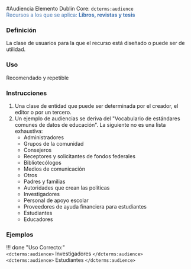 #Audiencia
Elemento Dublin Core: `dcterms:audience`  
<span style="color:#3F72AF">Recursos a los que se aplica: __Libros, revistas y tesis__ </span>

### __Definición__
La clase de usuarios para la que el recurso está diseñado o puede ser de utilidad.

### __Uso__
Recomendado y repetible  

### __Instrucciones__  
1. Una clase de entidad que puede ser determinada por el creador, el editor o por un tercero.
2. Un ejemplo de audiencias se deriva del "Vocabulario de estándares comunes de datos de educación". La siguiente no es una lista exhaustiva:
    - Administradores
    - Grupos de la comunidad
    - Consejeros
    - Receptores y solicitantes de fondos federales
    - Bibliotecólogos
    - Medios de comunicación
    - Otros
    - Padres y familias
    - Autoridades que crean las políticas
    - Investigadores
    - Personal de apoyo escolar
    - Proveedores de ayuda financiera para estudiantes
    - Estudiantes
    - Educadores 


### __Ejemplos__

!!! done "Uso Correcto:"  
    `<dcterms:audience>` Investigadores `</dcterms:audience>`  
    `<dcterms:audience>` Estudiantes  `</dcterms:audience>`

